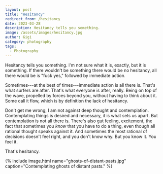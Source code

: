 ```yaml
---
layout: post
title: "Hesitancy"
redirect_from: /hesitancy
date: 2023-03-28
description: Hesitancy tells you something.
image: /assets/images/hesitancy.jpg
author: Gigi
category: photography
tags:
  - Photography
---
```


Hesitancy tells you something. I'm not sure what it is, exactly, but it is something. If there wouldn't be something there would be no hesitancy, all there would be is "fuck yes," followed by immediate action.

Sometimes---at the best of times---immediate action is all there is. That's what surfers are after. That's what everyone is after, really. Being on top of the wave, propelled by forces beyond you, without having to think about it. Some call it flow, which is by definition the lack of hesitancy.

Don't get me wrong, I am not against deep thought and contemplation. Contemplating things is desired and necessary, it is what sets us apart. But contemplation is not all there is. There's also gut feeling, excitement, the fact that sometimes you _know_ that you have to do a thing, even though all rational thought speaks against it. And sometimes the most rational of decisions doesn't feel right, and you don't know why. But you know it. You feel it.

That's hesitancy.

{% include image.html name="ghosts-of-distant-pasts.jpg" caption="Contemplating ghosts of distant pasts." %}